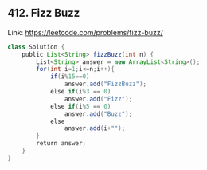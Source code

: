 ## 412. Fizz Buzz
Link: https://leetcode.com/problems/fizz-buzz/

```java
class Solution {
    public List<String> fizzBuzz(int n) {
        List<String> answer = new ArrayList<String>();
        for(int i=1;i<=n;i++){
            if(i%15==0)
                answer.add("FizzBuzz");
            else if(i%3 == 0)
                answer.add("Fizz");
            else if(i%5 == 0)
                answer.add("Buzz");
            else
                answer.add(i+"");
        }
        return answer;
    }
}
```
